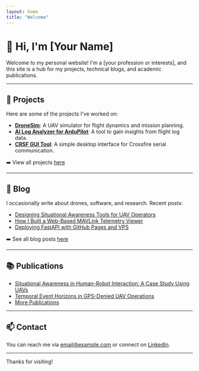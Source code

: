 ```yaml
---
layout: home
title: "Welcome"
---
```


# 👋 Hi, I'm [Your Name]

Welcome to my personal website! I'm a [your profession or interests], and this site is a hub for my projects, technical blogs, and academic publications.

---

## 🚀 Projects

Here are some of the projects I've worked on:

- [**DroneSim**](https://dronesim.xyz): A UAV simulator for flight dynamics and mission planning.
- [**AI Log Analyzer for ArduPilot**](/projects/log-analyzer): A tool to gain insights from flight log data.
- [**CRSF GUI Tool**](/projects/crsf-gui): A simple desktop interface for Crossfire serial communication.

➡️ View all projects [here](/projects)

---

## 📝 Blog

I occasionally write about drones, software, and research. Recent posts:

- [Designing Situational Awareness Tools for UAV Operators](/blog/situational-awareness)
- [How I Built a Web-Based MAVLink Telemetry Viewer](/blog/mavlink-web)
- [Deploying FastAPI with GitHub Pages and VPS](/blog/fastapi-deploy)

➡️ See all blog posts [here](/blog)

---

## 📚 Publications

- [Situational Awareness in Human-Robot Interaction: A Case Study Using UAVs](https://doi.org/xxxxxx)
- [Temporal Event Horizons in GPS-Denied UAV Operations](/publications/event-horizon)
- [More Publications](/publications)

---

## 📫 Contact

You can reach me via [email@example.com](mailto:email@example.com) or connect on [LinkedIn](https://www.linkedin.com/in/yourname).

---

Thanks for visiting!
